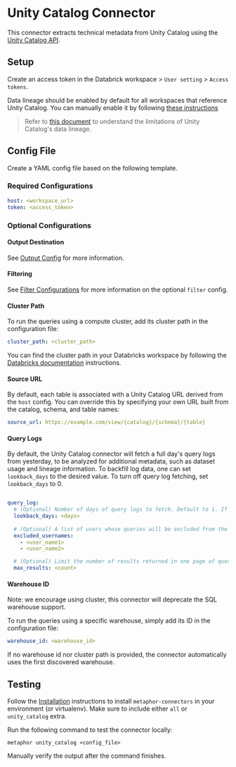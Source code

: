 # Unity Catalog Connector

This connector extracts technical metadata from Unity Catalog using the [Unity Catalog API](https://api-docs.databricks.com/rest/latest/unity-catalog-api-specification-2-1.html).

## Setup

Create an access token in the Databrick workspace > `User setting` > `Access tokens`.

Data lineage should be enabled by default for all workspaces that reference Unity Catalog. You can manually enable it by following [these instructions](https://docs.databricks.com/data-governance/unity-catalog/enable-workspaces.html)

> Refer to [this document](https://docs.databricks.com/data-governance/unity-catalog/data-lineage.html#limitations) to understand the limitations of Unity Catalog's data lineage.

## Config File

Create a YAML config file based on the following template.

### Required Configurations

```yaml
host: <workspace_url>
token: <access_token>
```

### Optional Configurations

#### Output Destination

See [Output Config](../common/docs/output.md) for more information.

#### Filtering

See [Filter Configurations](../common/docs/filter.md) for more information on the optional `filter` config.

#### Cluster Path

To run the queries using a compute cluster, add its cluster path in the configuration file:

```yaml
cluster_path: <cluster_path>
```

You can find the cluster path in your Databricks workspace by following the [Databricks documentation](https://docs.databricks.com/en/integrations/compute-details.html) instructions.

#### Source URL

By default, each table is associated with a Unity Catalog URL derived from the `host` config.
You can override this by specifying your own URL built from the catalog, schema, and table names:

```yaml
source_url: https://example.com/view/{catalog}/{schema}/{table}
```

#### Query Logs

By default, the Unity Catalog connector will fetch a full day's query logs from yesterday, to be analyzed for additional metadata, such as dataset usage and lineage information. To backfill log data, one can set `lookback_days` to the desired value. To turn off query log fetching, set `lookback_days` to 0.  

```yaml

query_log:
  # (Optional) Number of days of query logs to fetch. Default to 1. If 0, the no query logs will be fetched.
  lookback_days: <days>
    
  # (Optional) A list of users whose queries will be excluded from the log fetching.
  excluded_usernames:
    - <user_name1>
    - <user_name2>

  # (Optional) Limit the number of results returned in one page of query log history. The default is 100.
  max_results: <count>
```

#### Warehouse ID

Note: we encourage using cluster, this connector will deprecate the SQL warehouse support.

To run the queries using a specific warehouse, simply add its ID in the configuration file:

```yaml
warehouse_id: <warehouse_id>
```

If no warehouse id nor cluster path is provided, the connector automatically uses the first discovered warehouse.

## Testing

Follow the [Installation](../../README.md) instructions to install `metaphor-connectors` in your environment (or virtualenv). Make sure to include either `all` or `unity_catalog` extra.

Run the following command to test the connector locally:

```shell
metaphor unity_catalog <config_file>
```

Manually verify the output after the command finishes.
